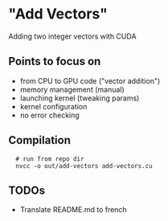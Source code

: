 # "Add Vectors"
Adding two integer vectors with CUDA

## Points to focus on
- from CPU to GPU code ("vector addition")
- memory management (manual)
- launching kernel (tweaking params)
- kernel configuration
- no error checking

## Compilation

      # run from repo dir
      nvcc -o out/add-vectors add-vectors.cu

## TODOs
- Translate README.md to french
